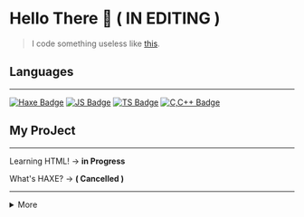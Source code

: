# Hello There 👋 <strong>( IN EDITING )</strong> 

> I code something useless like <a href="#project">this</a>.


## Languages
<hr>

[![Haxe Badge](https://img.shields.io/badge/-haxe-EA8220?style=for-the-badge&labelColor=black&logo=haxe&logoColor=EA8220)](#) 
[![JS Badge](https://img.shields.io/badge/-Javascript-F0DB4F?style=for-the-badge&labelColor=black&logo=javascript&logoColor=F0DB4F)](#)
[![TS Badge](https://img.shields.io/badge/-Typescript-007ACC?style=for-the-badge&labelColor=black&logo=typescript&logoColor=007ACC)](#) 
[![C,C++ Badge](https://img.shields.io/badge/-C,C++-035798?style=for-the-badge&labelColor=black&logo=c&logoColor=white)](#) 

## <div id="project">My ProJect</div>
<hr>

 Learning HTML! → <strong>in Progress</strong> 

 What's HAXE? → <strong>( Cancelled )</strong>
 
<hr>

<details>
<summary>More</summary>

![GitHub stats](https://github-readme-stats.vercel.app/api?username=noxv213&theme=midnight-purple)
 
![Top Langs](https://github-readme-stats.vercel.app/api/top-langs/?username=noxv213&theme=midnight-purple)
  
</details>
